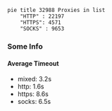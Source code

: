 
```mermaid
pie title 32988 Proxies in list
    "HTTP" : 22197
    "HTTPS": 4571
    "SOCKS" : 9653
```

### Some Info
#### Average Timeout

- mixed: 3.2s
- http: 1.6s
- https: 8.6s
- socks: 6.5s